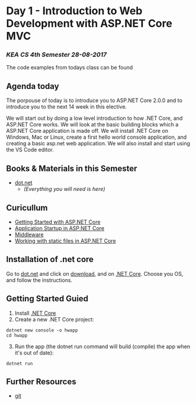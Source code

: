 # Day 1 - Introduction to Web Development with ASP.NET Core MVC
### _KEA CS 4th Semester 28-08-2017_

The code examples from todays class can be found <!-- [here](https://github.com/keacore?utf8=%E2%9C%93&q=01&type=&language=).-->

## Agenda today
The porpouse of today is to introduce you to ASP.NET Core 2.0.0 and to introduce you to the next 14 week in this elective. 

We will start out by doing a low level introduction to how .NET Core, and ASP.NET Core works. We will look at the basic building blocks which a ASP.NET Core application is made off.
We will install .NET Core on Windows, Mac or Linux, create a first hello world console application, and 
creating a basic asp.net web application. We will also install and start using the VS Code editor.

## Books & Materials in this Semester
* [dot.net](http://dot.net)
    * _(Everything you will need is here)_

## Curicullum

* [Getting Started with ASP.NET Core](https://docs.microsoft.com/en-us/aspnet/core/getting-started)
* [Application Startup in ASP.NET Core](https://docs.microsoft.com/en-us/aspnet/core/fundamentals/startup)
* [Middleware](https://docs.microsoft.com/en-us/aspnet/core/fundamentals/middleware)
* [Working with static files in ASP.NET Core](https://docs.microsoft.com/en-us/aspnet/core/fundamentals/static-files)



## Installation of .net core
Go to [dot.net](http://dot.net) and click on [download](https://www.microsoft.com/net/download), and on 
[.NET Core](https://www.microsoft.com/net/download/core). Choose you OS, and follow the instructions.          

## Getting Started Guied
1. Install [.NET Core](https://www.microsoft.com/net/core#macos)
2. Create a new .NET Core project:

````
dotnet new console -o hwapp
cd hwapp

````
3. Run the app (the dotnet run command will build (compile) the app when it's out of date):
````
dotnet run
````

## Further Resources  
* [git](https://git-scm.com/)  
